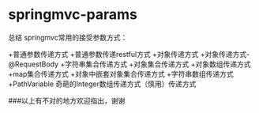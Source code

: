 # springmvc-params
总结 springmvc常用的接受参数方式：

+普通参数传递方式
+普通参数传递restful方式
+对象传递方式
+对象传递方式-@RequestBody
+字符串集合传递方式
+对象集合传递方式
+对象数组传递方式
+map集合传递方式
+对象中嵌套对象集合传递方式
+字符串数组传递方式
+PathVariable 奇葩的Integer数组传递方式（慎用）传递方式


###以上有不对的地方欢迎指出，谢谢

